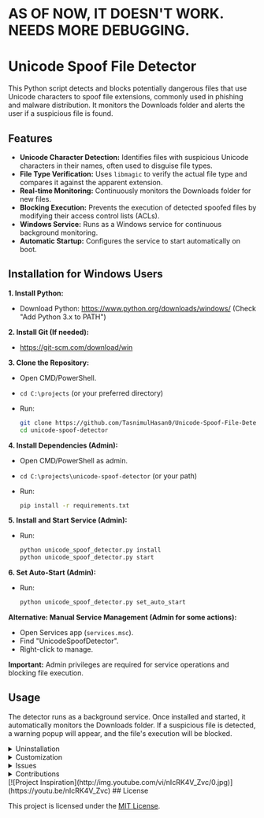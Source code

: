 # AS OF NOW, IT DOESN'T WORK. NEEDS MORE DEBUGGING.

# Unicode Spoof File Detector

This Python script detects and blocks potentially dangerous files that use Unicode characters to spoof file extensions, commonly used in phishing and malware distribution. It monitors the Downloads folder and alerts the user if a suspicious file is found.

## Features

*   **Unicode Character Detection:** Identifies files with suspicious Unicode characters in their names, often used to disguise file types.
*   **File Type Verification:** Uses `libmagic` to verify the actual file type and compares it against the apparent extension.
*   **Real-time Monitoring:** Continuously monitors the Downloads folder for new files.
*   **Blocking Execution:** Prevents the execution of detected spoofed files by modifying their access control lists (ACLs).
*   **Windows Service:** Runs as a Windows service for continuous background monitoring.
*   **Automatic Startup:** Configures the service to start automatically on boot.

## Installation for Windows Users

**1. Install Python:**

*   Download Python: https://www.python.org/downloads/windows/ (Check "Add Python 3.x to PATH")

**2. Install Git (If needed):**

*   https://git-scm.com/download/win

**3. Clone the Repository:**

*   Open CMD/PowerShell.
*   `cd C:\projects` (or your preferred directory)
*   Run:

    ```bash
    git clone https://github.com/TasnimulHasan0/Unicode-Spoof-File-Detector
    cd unicode-spoof-detector
    ```

**4. Install Dependencies (Admin):**

*   Open CMD/PowerShell as admin.
*   `cd C:\projects\unicode-spoof-detector` (or your path)
*   Run:

    ```bash
    pip install -r requirements.txt
    ```

**5. Install and Start Service (Admin):**

*   Run:

    ```bash
    python unicode_spoof_detector.py install
    python unicode_spoof_detector.py start
    ```

**6. Set Auto-Start (Admin):**

*   Run:

    ```bash
    python unicode_spoof_detector.py set_auto_start
    ```

**Alternative: Manual Service Management (Admin for some actions):**

*   Open Services app (`services.msc`).
*   Find "UnicodeSpoofDetector".
*   Right-click to manage.

**Important:** Admin privileges are required for service operations and blocking file execution.


## Usage

The detector runs as a background service. Once installed and started, it automatically monitors the Downloads folder. If a suspicious file is detected, a warning popup will appear, and the file's execution will be blocked.

<details>
<summary>Uninstallation</summary>

1.  **Stop the Service:**

    ```bash
    python unicode_spoof_detector.py stop
    ```

2.  **Remove the Service:**

    ```bash
    python unicode_spoof_detector.py remove
    ```

3.  **Delete the Repository:**

    ```bash
    cd ..
    rm -rf unicode_spoof_detector
    ```

</details>

<details>
<summary>Customization</summary>

*   **`suspicious_unicode_patterns`:** You can modify the regular expressions in this list within the `UnicodeSpoofDetector` class to refine the Unicode character detection.
*   **`dangerous_extensions`:** This list contains the file extensions considered potentially dangerous. You can add or remove extensions as needed.
*   **`download_folder`:** The default monitored folder is the user's Downloads directory. You can change this by passing a different path to the `UnicodeSpoofDetector` constructor.

</details>

<details>
<summary>Issues</summary>

If you encounter any issues or have suggestions for improvements, please open an issue on GitHub. When reporting an issue, please provide:

*   **Steps to reproduce the issue.**
*   **The operating system you are using.**
*   **Any relevant error messages or logs.**

</details>

<details>
<summary>Contributions</summary>

Contributions are welcome! If you would like to contribute to this project, please follow these steps:

1.  **Fork the repository.**
2.  **Create a new branch for your feature or bug fix.**
3.  **Make your changes and commit them.**
4.  **Push your changes to your fork.**
5.  **Submit a pull request.**

</details>
[![Project Inspiration](http://img.youtube.com/vi/nIcRK4V_Zvc/0.jpg)](https://youtu.be/nIcRK4V_Zvc)
## License

This project is licensed under the [MIT License](LICENSE).
